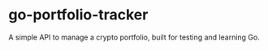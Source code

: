 # go-portfolio-tracker
A simple API to manage a crypto portfolio, built for testing and learning Go.
